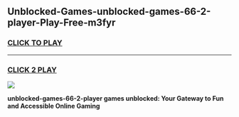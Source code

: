 
## Unblocked-Games-unblocked-games-66-2-player-Play-Free-m3fyr
<h3>
<a href="https://premium76.site?title=unblocked-games-66-2-player&ref=21A">CLICK TO PLAY</a></h3>
<hr>

<h3>
<a href="https://premium76.site?title=unblocked-games-66-2-player&ref=21A">CLICK 2 PLAY</a>
  
</h3>

<a href="https://premium76.site?title=unblocked-games-66-2-player&ref=21A"><img src="https://clearcache.store/games.png"></a>


**unblocked-games-66-2-player games unblocked: Your Gateway to Fun and Accessible Online Gaming**
